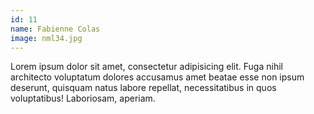 ```yaml
---
id: 11
name: Fabienne Colas
image: nml34.jpg
---
```

Lorem ipsum dolor sit amet, consectetur adipisicing elit. Fuga nihil architecto voluptatum dolores accusamus amet beatae esse non ipsum deserunt, quisquam natus labore repellat, necessitatibus in quos voluptatibus! Laboriosam, aperiam.
